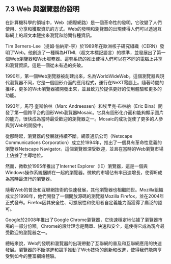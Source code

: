 ## 7.3 Web 與瀏覽器的發明

在計算機科學的領域中，Web（網際網路）是一個革命性的發明，它改變了人們使用、分享和獲取資訊的方式。Web的發明和瀏覽器的出現使得人們可以透過互聯網上的超文本鏈接來瀏覽和訪問各種資訊。

Tim Berners-Lee（提姆·伯納斯-李）於1989年在歐洲核子研究組織（CERN）發明了Web。他創造了一種稱為HTML（超文本標記語言）的標準，並發展出了第一個Web瀏覽器和Web服務器。這套系統的推出使得人們可以在不同的電腦上共享和瀏覽資訊，這是一個從未有過的突破。

1990年，第一個Web瀏覽器被創建出來，名為WorldWideWeb。這個瀏覽器與現代瀏覽器不同，它是一個圖形介面的應用程式，運行在NeXT電腦上。隨著時間的推移，更多的Web瀏覽器被開發出來，並且致力於提供更好的使用體驗和更多的功能。

1993年，馬可·奎斯帕林（Marc Andreessen）和埃里克·布林納（Eric Bina）開發了第一個跨平台的圖形Web瀏覽器Mosaic。它具有圖形化介面和能夠顯示圖片的能力，很快成為當時最受歡迎的瀏覽器之一。Mosaic的成功促使了更多的人參與到Web的開發中。

從那時起，瀏覽器的發展就持續不斷。網景通訊公司（Netscape Communications Corporation）成立於1994年，推出了一個具有革命性意義的瀏覽器Netscape Navigator。這個瀏覽器深受歡迎，並且在當時的Web瀏覽市場上佔據了主導地位。

然而，微軟於1995年推出了Internet Explorer（IE）瀏覽器，這是一個與Windows操作系統捆綁在一起的瀏覽器。微軟的市場佔有率迅速增長，使得IE成為當時最流行的瀏覽器。

隨著Web的普及和互聯網技術的快速發展，其他瀏覽器也相繼問世。Mozilla組織成立於1998年，他們開發了一個開放源碼的瀏覽器Mozilla Firefox，並在2004年正式發布。Firefox因其安全性、可擴展性和使用者自定義能力而獲得了廣泛的認可。

Google於2008年推出了Google Chrome瀏覽器，它快速穩定地佔據了瀏覽器市場的一部分份額。Chrome的設計理念是簡單、快速和安全，這使得它成為現今最受歡迎的瀏覽器之一。

總結來說，Web的發明和瀏覽器的出現帶動了互聯網的普及和互聯網應用的快速發展。瀏覽器的不斷演進和競爭推動了Web技術的創新和改進，使得我們能夠享受到如今的豐富網絡體驗。